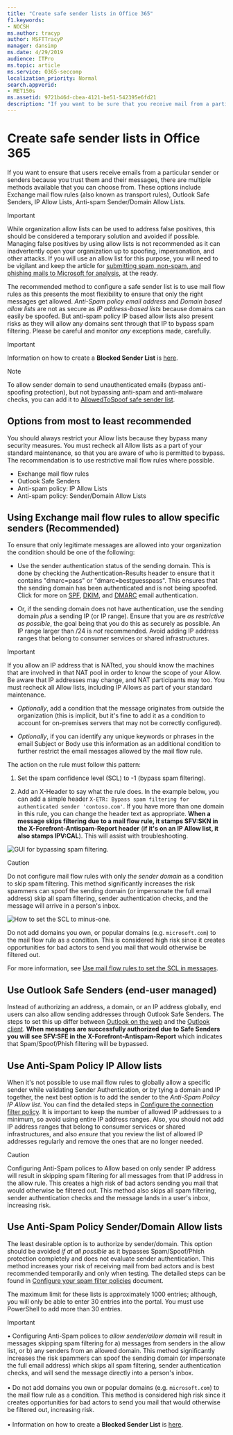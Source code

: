 ```yaml
---
title: "Create safe sender lists in Office 365"
f1.keywords:
- NOCSH
ms.author: tracyp
author: MSFTTracyP
manager: dansimp
ms.date: 4/29/2019
audience: ITPro
ms.topic: article
ms.service: O365-seccomp
localization_priority: Normal
search.appverid:
- MET150s
ms.assetid: 9721b46d-cbea-4121-be51-542395e6fd21
description: "If you want to be sure that you receive mail from a particular sender, because you trust them and their messages, you can adjust your allow list in a spam filter policy."
---
```


# Create safe sender lists in Office 365

If you want to ensure that users receive emails from a particular sender or senders because you trust them and their messages, there are multiple methods available that you can choose from. These options include Exchange mail flow rules (also known as transport rules), Outlook Safe Senders, IP Allow Lists, Anti-spam Sender/Domain Allow Lists.

> [!IMPORTANT]
> While organization allow lists can be used to address false positives, this should be considered a temporary solution and avoided if possible. Managing false positives by using allow lists is not recommended as it can inadvertently open your organization up to spoofing, impersonation, and other attacks. If you will use an allow list for this purpose, you will need to be vigilant and keep the article for [submitting spam, non-spam, and phishing mails to Microsoft for analysis](https://docs.microsoft.com/office365/SecurityCompliance/submit-spam-non-spam-and-phishing-scam-messages-to-microsoft-for-analysis), at the ready.

The recommended method to configure a safe sender list is to use mail flow rules as this presents the most flexibility to ensure that only the right messages get allowed. *Anti-Spam policy email address* and *Domain based allow lists* are not as secure as *IP address-based lists* because domains can easily be spoofed. But anti-spam policy IP based allow lists also present risks as they will allow any domains sent through that IP to bypass spam filtering. Please be careful and monitor *any* exceptions made, carefully.

> [!IMPORTANT]
> Information on how to create a **Blocked Sender List** is [here](create-block-sender-lists-in-office-365.md).

> [!NOTE]
> To allow sender domain to send unauthenticated emails (bypass anti-spoofing protection), but not bypassing anti-spam and anti-malware checks, you can add it to [AllowedToSpoof safe sender list]( https://docs.microsoft.com/microsoft-365/security/office-365-security/walkthrough-spoof-intelligence-insight).

## Options from most to least recommended

You should always restrict your Allow lists because they bypass many security measures. You must recheck all Allow lists as a part of your standard maintenance, so that you are aware of who is permitted to bypass. The recommendation is to use restrictive mail flow rules where possible.

- Exchange mail flow rules
- Outlook Safe Senders
- Anti-spam policy: IP Allow Lists
- Anti-spam policy: Sender/Domain Allow Lists

## Using Exchange mail flow rules to allow specific senders (Recommended)

To ensure that only legitimate messages are allowed into your organization the condition should be one of the following:

- Use the sender authentication status of the sending domain. This is done by checking the Authentication-Results header to ensure that it contains "dmarc=pass" or "dmarc=bestguesspass". This ensures that the sending domain has been authenticated and is not being spoofed. Click for more on [SPF](https://docs.microsoft.com/office365/SecurityCompliance/set-up-spf-in-office-365-to-help-prevent-spoofing), [DKIM](https://docs.microsoft.com/office365/SecurityCompliance/use-dkim-to-validate-outbound-email), and [DMARC](https://docs.microsoft.com/office365/SecurityCompliance/use-dmarc-to-validate-email) email authentication.

- Or, if the sending domain does not have authentication, use the sending domain *plus* a sending IP (or IP range). Ensure that you are *as restrictive as possible*, the goal being that you do this as securely as possible. An IP range larger than /24 is *not* recommended. Avoid adding IP address ranges that belong to consumer services or shared infrastructures.

> [!IMPORTANT]
> If you allow an IP address that is NATted, you should know the machines that are involved in that NAT pool in order to know the scope of your Allow. Be aware that IP addresses may change, and NAT participants may too. You must recheck all Allow lists, including IP Allows as part of your standard maintenance.

- *Optionally*, add a condition that the message originates from outside the organization (this is implicit, but it's fine to add it as a condition to account for on-premises servers that may not be correctly configured).

- *Optionally*, if you can identify any unique keywords or phrases in the email Subject or Body use this information as an additional condition to further restrict the email messages allowed by the mail flow rule.

The action on the rule must follow this pattern:

1. Set the spam confidence level (SCL) to -1 (bypass spam filtering).

2. Add an X-Header to say what the rule does. In the example below, you can add a simple header `X-ETR: Bypass spam filtering for authenticated sender 'contoso.com'`. If you have more than one domain in this rule, you can change the header text as appropriate. **When a message skips filtering due to a mail flow rule, it stamps SFV:SKN in the X-Forefront-Antispam-Report header** (**if it's on an IP Allow list, it also stamps IPV:CAL**). This will assist with troubleshooting.

![GUI for bypassing spam filtering.](../media/1-AllowList-SkipFilteringFromContoso.png)

> [!CAUTION]
> Do not configure mail flow rules with only *the sender domain* as a condition to skip spam filtering. This method significantly increases the risk spammers can spoof the sending domain (or impersonate the full email address) skip all spam filtering, sender authentication checks, and the message will arrive in a person's inbox.

![How to set the SCL to minus-one.](../media/2-AllowList-SetsSCLMinus1.png)

Do not add domains you own, or popular domains (e.g. `microsoft.com`) to the mail flow rule as a condition. This is considered high risk since it creates opportunities for bad actors to send you mail that would otherwise be filtered out.

For more information, see [Use mail flow rules to set the SCL in messages](use-mail-flow-rules-to-set-the-spam-confidence-level-scl-in-messages.md).

## Use Outlook Safe Senders (end-user managed)

Instead of authorizing an address, a domain, or an IP address globally, end users can also allow sending addresses through Outlook Safe Senders. The steps to set this up differ between [Outlook on the web](https://support.office.com/article/48c9f6f7-2309-4f95-9a4d-de987e880e46) and the [Outlook client](https://support.office.com/article/5ae3ea8e-cf41-4fa0-b02a-3b96e21de089). **When messages are successfully authorized due to Safe Senders you will see SFV:SFE in the X-Forefront-Antispam-Report** which indicates that Spam/Spoof/Phish filtering will be bypassed.

## Use Anti-Spam Policy IP Allow lists

When it's not possible to use mail flow rules to globally allow a specific sender while validating Sender Authentication, or by tying a domain and IP together, the next best option is to add the sender to the *Anti-Spam Policy IP Allow list*. You can find the detailed steps in [Configure the connection filter policy](configure-the-connection-filter-policy.md). It is important to keep the number of allowed IP addresses to a minimum, so avoid using entire IP address ranges. Also, you should not add IP address ranges that belong to consumer services or shared infrastructures, and also *ensure* that you review the list of allowed IP addresses regularly and remove the ones that are no longer needed.

> [!CAUTION]
> Configuring Anti-Spam polices to Allow based on only sender IP address will result in skipping spam filtering for all messages from that IP address in the allow rule. This creates a high risk of bad actors sending you mail that would otherwise be filtered out. This method also skips all spam filtering, sender authentication checks and the message lands in a user's inbox, increasing risk.

## Use Anti-Spam Policy Sender/Domain Allow lists

The least desirable option is to authorize by sender/domain. This option should be avoided *if at all possible* as it bypasses Spam/Spoof/Phish protection completely and does not evaluate sender authentication. This method increases your risk of receiving mail from bad actors and is best recommended temporarily and only when testing. The detailed steps can be found in [Configure your spam filter policies](https://docs.microsoft.com/office365/securitycompliance/configure-your-spam-filter-policies) document.

The maximum limit for these lists is approximately 1000 entries; although, you will only be able to enter 30 entries into the portal. You must use PowerShell to add more than 30 entries.

> [!IMPORTANT]
> • Configuring Anti-Spam polices to *allow sender/allow domain* will result in messages skipping spam filtering for a) messages from senders in the allow list, or b) any senders from an allowed domain. This method significantly increases the risk spammers can spoof the sending domain (or impersonate the full email address) which skips all spam filtering, sender authentication checks, and will send the message directly into a person's inbox. <br/><br/>• Do not add domains you own or popular domains (e.g. `microsoft.com`) to the mail flow rule as a condition. This method is considered high risk since it creates opportunities for bad actors to send you mail that would otherwise be filtered out, increasing risk. <br/><br/>• Information on how to create a **Blocked Sender List** is [here](create-block-sender-lists-in-office-365.md).
